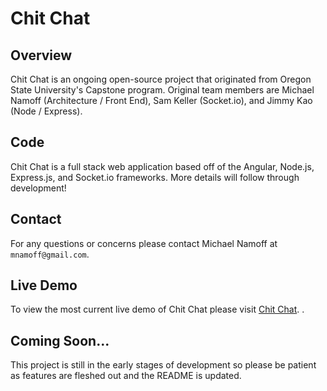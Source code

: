 # Chit Chat

## Overview
Chit Chat is an ongoing open-source project that originated from Oregon State University's Capstone program.  Original team members are Michael Namoff (Architecture / Front End), Sam Keller (Socket.io), and Jimmy Kao (Node / Express).

## Code

Chit Chat is a full stack web application based off of the Angular, Node.js, Express.js, and Socket.io frameworks.  More details will follow through development!  

## Contact

For any questions or concerns please contact Michael Namoff at `mnamoff@gmail.com`.

## Live Demo

To view the most current live demo of Chit Chat please visit [Chit Chat](https://chitchat-osu.herokuapp.com).
.

## Coming Soon...

This project is still in the early stages of development so please be patient as features are fleshed out and the README is updated.
